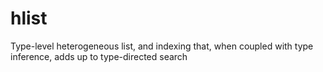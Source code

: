 # hlist
Type-level heterogeneous list, and indexing that, when coupled with type inference, adds up to type-directed search
